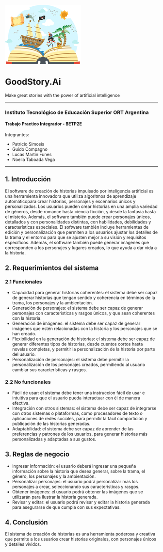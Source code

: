 ![alt text](https://github.com/psimosis/goodstory.ai/blob/main/logo_goodstoryai.png?raw=true)
# GoodStory.Ai

Make great stories with the power of artificial intelligence
***
### Instituto Tecnológico de Educación Superior ORT Argentina 
#### Trabajo Practico Integrador - BETP2E

Integrantes:

- Patricio Simosis
- Guido Compagno
- Lucas Martin Funes
- Noelia Taboada Vega

***

## 1. Introducción
El software de creación de historias impulsado por inteligencia artificial es una herramienta innovadora que utiliza algoritmos de aprendizaje automáticopara crear historias, personajes y escenarios únicos y personalizados.
Los usuarios pueden crear historias en una amplia variedad de géneros, desde romance hasta ciencia ficción, y desde la fantasía hasta el misterio. Además, el software también puede crear personajes únicos, detallados y con personalidades distintas, con habilidades, debilidades y características especiales.
El software también incluye herramientas de edición y personalización que permiten a los usuarios ajustar los detalles de la trama y el entorno para que se ajusten mejor a su visión y requisitos específicos. Además, el software también puede generar imágenes que corresponden a los personajes y lugares creados, lo que ayuda a dar vida a la historia.

## 2. Requerimientos del sistema

### 2.1 Funcionales

- Capacidad para generar historias coherentes: el sistema debe ser capaz de generar historias que tengan sentido y coherencia en términos de la trama, los personajes y la ambientación.
- Generación de personajes: el sistema debe ser capaz de generar personajes con características y rasgos únicos, y que sean coherentes con la historia.
- Generación de imágenes: el sistema debe ser capaz de generar imágenes que estén relacionadas con la historia y los personajes que se han creado.
- Flexibilidad en la generación de historias: el sistema debe ser capaz de generar diferentes tipos de historias, desde cuentos cortos hasta novelas completas, y permitir la personalización de la historia por parte del usuario.
- Personalización de personajes: el sistema debe permitir la personalización de los personajes creados, permitiendo al usuario cambiar sus características y rasgos.

### 2.2 No funcionales

- Fácil de usar: el sistema debe tener una instruccion fácil de usar e intuitiva para que el usuario pueda interactuar con él de manera efectiva.
- Integración con otros sistemas: el sistema debe ser capaz de integrarse con otros sistemas o plataformas, como procesadores de texto o aplicaciones de redes sociales, para permitir la fácil compartición y publicación de las historias generadas.
- Adaptabilidad: el sistema debe ser capaz de aprender de las preferencias y patrones de los usuarios, para generar historias más personalizadas y adaptadas a sus gustos.

## 3. Reglas de negocio

- Ingresar información: el usuario deberá ingresar una pequeña información sobre la historia que desea generar, sobre la trama, el género, los personajes y la ambientación.
- Personalizar personajes: el usuario podrá personalizar mas los personajes a crear, seleccionando sus características y rasgos.
- Obtener imágenes: el usuario podrá obtener las imágenes que se utilizarán para ilustrar la historia generada.
- Revisar y editar: el usuario podrá revisar y editar la historia generada para asegurarse de que cumpla con sus expectativas.

## 4. Conclusión
El sistema de creación de historias es una herramienta poderosa y creativa que permite a los usuarios crear historias originales, con personajes únicos y detalles vívidos.
